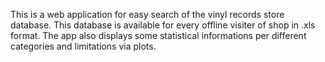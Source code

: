 This is a web application for easy search of the vinyl records store database. This database is available for every offline visiter of shop in .xls format. The app also displays some statistical informations per different categories and limitations via plots. 
